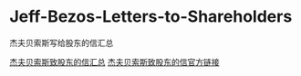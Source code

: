 # Jeff-Bezos-Letters-to-Shareholders
杰夫贝索斯写给股东的信汇总

[杰夫贝索斯致股东的信汇总](https://www.zachpfeffer.com/single-post/2017/10/21/links-to-all-of-jeff-bezos-letters-to-shareholders-1997-2017)
[杰夫贝索斯致股东的信官方链接](https://ir.aboutamazon.com/annual-reports-proxies-and-shareholder-letters/default.aspx)
